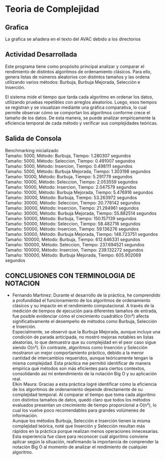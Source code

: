  # Teoria de Complejidad


## Grafica

La grafica se añadera en el texto del AVAC debido a los directorios

## Actividad Desarrollada 
Este programa tiene como propósito principal analizar y comparar el rendimiento de distintos algoritmos de ordenamiento clásicos. Para ello, genera listas de números aleatorios con distintos tamaños y las ordena utilizando varios métodos: Burbuja, Burbuja Mejorada, Selección e Inserción.

El sistema mide el tiempo que tarda cada algoritmo en ordenar los datos, utilizando pruebas repetibles con arreglos aleatorios. Luego, esos tiempos se registran y se visualizan mediante una gráfica comparativa, lo cual permite observar cómo se comportan los algoritmos conforme crece el tamaño de los datos. De esta manera, se puede analizar empíricamente la eficiencia temporal de cada método y verificar sus complejidades teóricas.

## Salida de Consola 
Benchmarking inicializado <br>
Tamaño: 5000, Método: Burbuja, Tiempo: 1.280307 segundos <br>
Tamaño: 5000, Método: Seleccion, Tiempo: 0.491007 segundos<br>
Tamaño: 5000, Método: Insercion, Tiempo: 0.498111 segundos<br>
Tamaño: 5000, Método: Burbuja Mejorada, Tiempo: 1.303198 segundos<br>
Tamaño: 10000, Método: Burbuja, Tiempo: 5.291779 segundos<br>
Tamaño: 10000, Método: Seleccion, Tiempo: 2.053559 segundos<br>
Tamaño: 10000, Método: Insercion, Tiempo: 2.047579 segundos<br>
Tamaño: 10000, Método: Burbuja Mejorada, Tiempo: 5.476916 segundos
Tamaño: 30000, Método: Burbuja, Tiempo: 53.263972 segundos<br>
Tamaño: 30000, Método: Seleccion, Tiempo: 20.778142 segundos<br>
Tamaño: 30000, Método: Insercion, Tiempo: 21.294961 segundos<br>
Tamaño: 30000, Método: Burbuja Mejorada, Tiempo: 55.882514 segundos<br>
Tamaño: 50000, Método: Burbuja, Tiempo: 150.157139 segundos<br>
Tamaño: 50000, Método: Seleccion, Tiempo: 58.482716 segundos<br>
Tamaño: 50000, Método: Insercion, Tiempo: 59.136276 segundos<br>
Tamaño: 50000, Método: Burbuja Mejorada, Tiempo: 148.723751 segundos<br>
Tamaño: 100000, Método: Burbuja, Tiempo: 612.646331 segundos<br>
Tamaño: 100000, Método: Seleccion, Tiempo: 237.694521 segundos<br>
Tamaño: 100000, Método: Insercion, Tiempo: 239.132272 segundos<br>
Tamaño: 100000, Método: Burbuja Mejorada, Tiempo: 605.902069 segundos<br>



##  CONCLUSIONES CON TERMINOLOGIA DE NOTACION 
 
 - Fernando Martinez: Durante el desarrollo de la práctica, he comprendido a profundidad el funcionamiento de los algoritmos de ordenamiento clásicos y su impacto en el rendimiento computacional. A través de la medición de tiempos de ejecución para diferentes tamaños de entrada, fue posible evidenciar cómo el crecimiento cuadrático O(n²) afecta significativamente el desempeño de métodos como Burbuja, Selección e Inserción.<br>
Especialmente, se observó que la Burbuja Mejorada, aunque incluye una condición de parada anticipada, no mostró mejoras notables en listas aleatorias, lo que demuestra que su complejidad en el peor caso sigue siendo O(n²). En contraste, algoritmos como Inserción y Selección mostraron un mejor comportamiento práctico, debido a la menor cantidad de intercambios requeridos, aunque teóricamente tengan la misma complejidad. Esta práctica me permitió identificar de manera empírica qué métodos son más eficientes para ciertos contextos, consolidando así mi entendimiento de la notación Big O y su aplicación real.<br>
Elkin Maura: Gracias a esta práctica logré identificar cómo la eficiencia de los algoritmos de ordenamiento depende directamente de su complejidad temporal. Al comparar el tiempo que toma cada algoritmo con distintos tamaños de datos, quedó claro que todos los métodos evaluados presentan un crecimiento de tiempo proporcional a O(n²), lo cual los vuelve poco recomendables para grandes volúmenes de información.<br>
Aunque los métodos Burbuja, Selección e Inserción tienen la misma complejidad teórica, noté que Inserción y Selección resultan más rápidos en la práctica porque realizan menos operaciones innecesarias. Esta experiencia fue clave para reconocer cuál algoritmo conviene aplicar según la situación, reafirmando la importancia de comprender la notación Big O al momento de analizar el rendimiento de cualquier algoritmo.

